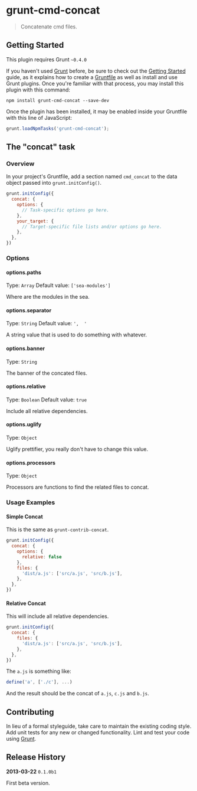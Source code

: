 # grunt-cmd-concat

> Concatenate cmd files.

## Getting Started
This plugin requires Grunt `~0.4.0`

If you haven't used [Grunt](http://gruntjs.com/) before, be sure to check out the [Getting Started](http://gruntjs.com/getting-started) guide, as it explains how to create a [Gruntfile](http://gruntjs.com/sample-gruntfile) as well as install and use Grunt plugins. Once you're familiar with that process, you may install this plugin with this command:

```shell
npm install grunt-cmd-concat --save-dev
```

Once the plugin has been installed, it may be enabled inside your Gruntfile with this line of JavaScript:

```js
grunt.loadNpmTasks('grunt-cmd-concat');
```

## The "concat" task

### Overview
In your project's Gruntfile, add a section named `cmd_concat` to the data object passed into `grunt.initConfig()`.

```js
grunt.initConfig({
  concat: {
    options: {
      // Task-specific options go here.
    },
    your_target: {
      // Target-specific file lists and/or options go here.
    },
  },
})
```

### Options

#### options.paths

Type: `Array`
Default value: `['sea-modules']`

Where are the modules in the sea.

#### options.separator

Type: `String`
Default value: `',  '`

A string value that is used to do something with whatever.

#### options.banner

Type: `String`

The banner of the concated files.

#### options.relative

Type: `Boolean`
Default value: `true`

Include all relative dependencies.

#### options.uglify

Type: `Object`

Uglify prettifier, you really don't have to change this value.

#### options.processors

Type: `Object`

Processors are functions to find the related files to concat.


### Usage Examples

#### Simple Concat

This is the same as `grunt-contrib-concat`.

```js
grunt.initConfig({
  concat: {
    options: {
      relative: false
    },
    files: {
      'dist/a.js': ['src/a.js', 'src/b.js'],
    },
  },
})
```

#### Relative Concat

This will include all relative dependencies.

```js
grunt.initConfig({
  concat: {
    files: {
      'dist/a.js': ['src/a.js', 'src/b.js'],
    },
  },
})
```

The `a.js` is something like:

```js
define('a', ['./c'], ...)
```

And the result should be the concat of `a.js`, `c.js` and `b.js`.

## Contributing

In lieu of a formal styleguide, take care to maintain the existing coding style. Add unit tests for any new or changed functionality. Lint and test your code using [Grunt](http://gruntjs.com/).

## Release History

**2013-03-22** `0.1.0b1`

First beta version.
